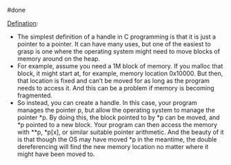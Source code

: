 #done 

[Defination](https://www.quora.com/What-is-a-handle-in-C-programming): 
- The simplest definition of a handle in C programming is that it is just a pointer to a pointer. It can have many uses, but one of the easiest to grasp is one where the operating system might need to move blocks of memory around on the heap.
- For example, assume you need a 1M block of memory. If you malloc that block, it might start at, for example, memory location 0x10000. But then, that location is fixed and can’t be moved for as long as the program needs to access it. And this can be a problem if memory is becoming fragmented.
- So instead, you can create a handle. In this case, your program manages the pointer p, but allow the operating system to manage the pointer \*p. By doing this, the block pointed to by \*p can be moved, and \*p pointed to a new block. Your program can then access the memory with \*\*p, \*p[x], or similar suitable pointer arithmetic. And the beauty of it is that though the OS may have moved \*p in the meantime, the double dereferencing will find the new memory location no matter where it might have been moved to.

